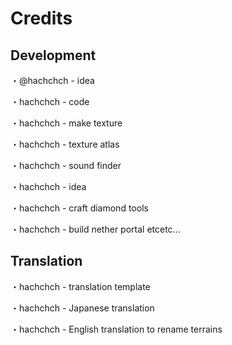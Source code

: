 # Credits
## Development
・@hachchch - idea

・hachchch - code

・hachchch - make texture

・hachchch - texture atlas

・hachchch - sound finder

・hachchch - idea

・hachchch - craft diamond tools

・hachchch - build nether portal etcetc...
## Translation
・hachchch - translation template

・hachchch - Japanese translation

・hachchch - English translation to rename terrains
